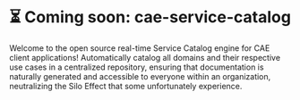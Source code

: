 # ⏳ Coming soon: cae-service-catalog
Welcome to the open source real-time Service Catalog engine for CAE client applications! Automatically catalog all domains and their respective use cases in a centralized repository, ensuring that documentation is naturally generated and accessible to everyone within an organization, neutralizing the Silo Effect that some unfortunately experience.
